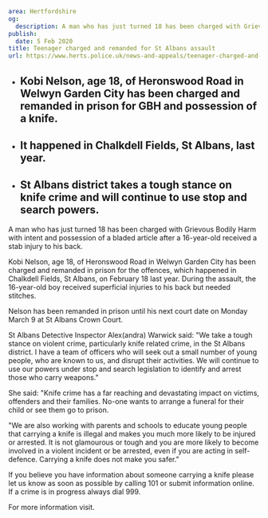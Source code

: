 ```yaml
area: Hertfordshire
og:
  description: A man who has just turned 18 has been charged with Grievous Bodily Harm with intent and possession of a bladed article after a 16-year-old received a stab injury to his back.
publish:
  date: 5 Feb 2020
title: Teenager charged and remanded for St Albans assault
url: https://www.herts.police.uk/news-and-appeals/teenager-charged-and-remanded-for-st-albans-assault-1379f
```

* ## Kobi Nelson, age 18, of Heronswood Road in Welwyn Garden City has been charged and remanded in prison for GBH and possession of a knife.

 * ## It happened in Chalkdell Fields, St Albans, last year.

 * ## St Albans district takes a tough stance on knife crime and will continue to use stop and search powers.

A man who has just turned 18 has been charged with Grievous Bodily Harm with intent and possession of a bladed article after a 16-year-old received a stab injury to his back.

Kobi Nelson, age 18, of Heronswood Road in Welwyn Garden City has been charged and remanded in prison for the offences, which happened in Chalkdell Fields, St Albans, on February 18 last year. During the assault, the 16-year-old boy received superficial injuries to his back but needed stitches.

Nelson has been remanded in prison until his next court date on Monday March 9 at St Albans Crown Court.

St Albans Detective Inspector Alex(andra) Warwick said: "We take a tough stance on violent crime, particularly knife related crime, in the St Albans district. I have a team of officers who will seek out a small number of young people, who are known to us, and disrupt their activities. We will continue to use our powers under stop and search legislation to identify and arrest those who carry weapons."

She said: "Knife crime has a far reaching and devastating impact on victims, offenders and their families. No-one wants to arrange a funeral for their child or see them go to prison.

"We are also working with parents and schools to educate young people that carrying a knife is illegal and makes you much more likely to be injured or arrested. It is not glamourous or tough and you are more likely to become involved in a violent incident or be arrested, even if you are acting in self-defence. Carrying a knife does not make you safer."

If you believe you have information about someone carrying a knife please let us know as soon as possible by calling 101 or submit information online. If a crime is in progress always dial 999.

For more information visit.
